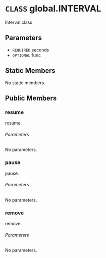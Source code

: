 # `CLASS` global.INTERVAL
Interval class

## Parameters
* `REQUIRED` seconds 
* `OPTIONAL` func 

## Static Members
No static members.

## Public Members

### resume
resume.
###### Parameters
No parameters.

### pause
pause.
###### Parameters
No parameters.

### remove
remove.
###### Parameters
No parameters.
